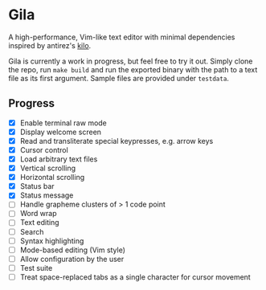 # Gila
A high-performance, Vim-like text editor with minimal dependencies inspired by antirez's
[kilo](https://github.com/antirez/kilo).

Gila is currently a work in progress, but feel free to try it out. Simply clone the repo, run `make
build` and run the exported binary with the path to a text file as its first argument. Sample files
are provided under `testdata`.

## Progress
- [x] Enable terminal raw mode
- [x] Display welcome screen
- [x] Read and transliterate special keypresses, e.g. arrow keys
- [x] Cursor control
- [x] Load arbitrary text files
- [x] Vertical scrolling
- [x] Horizontal scrolling
- [x] Status bar
- [x] Status message
- [ ] Handle grapheme clusters of > 1 code point
- [ ] Word wrap
- [ ] Text editing
- [ ] Search
- [ ] Syntax highlighting
- [ ] Mode-based editing (Vim style)
- [ ] Allow configuration by the user
- [ ] Test suite
- [ ] Treat space-replaced tabs as a single character for cursor movement
